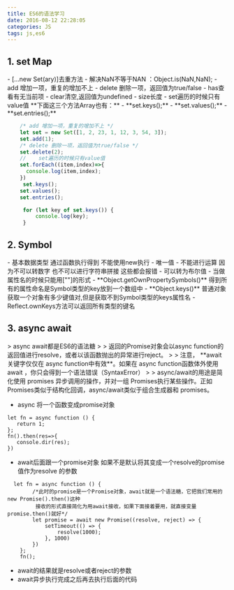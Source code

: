 ```yaml
---
title: ES6的语法学习
date: 2016-08-12 22:28:05
categories: JS
tags: js,es6
---
```

<h2>1. set Map</h2>
- [...new Set(ary)]去重方法
- 解决NaN不等于NAN ：Object.is(NaN,NaN);
- add 增加一项，重复的增加不上 
- delete 删除一项，返回值为true/false
- has查看有无当前项
- clear清空,返回值为undefined
- size长度
- set遍历的时候只有value值
  **下面这三个方法Array也有：**
- **set.keys();**
  -  **set.values();**
  -  **set.entries();**

``` javascript
    /* add 增加一项，重复的增加不上 */
    let set = new Set([1, 2, 23, 1, 12, 3, 54, 3]);
    set.add(1);
    /* delete 删除一项，返回值为true/false */
    set.delete(2);
    //    set遍历的时候只有value值
    set.forEach((item,index)=>{
      console.log(item,index);
    })
	 set.keys();
	set.values();
	set.entries();

     for (let key of set.keys()) {
	     console.log(key);
     }
```
<h2>2.  Symbol</h2>
- 基本数据类型 通过函数执行得到 不能使用new执行
- 唯一值
- 不能进行运算 因为不可以转数字 也不可以进行字符串拼接 这些都会报错
- 可以转为布尔值
- 当做属性名的时候只能用[""]的形式
- **Object.getOwnPropertySymbols()** 得到所有的属性命名是Symbol类型的key放到一个数组中
- **Object.keys()** 普通对象获取一个对象有多少键值对,但是获取不到Symbol类型的keys属性名
- Reflect.ownKeys方法可以返回所有类型的键名

<h2>3. async await</h2>
> async await都是ES6的语法糖
>
> 返回的Promise对象会以async function的返回值进行resolve，或者以该函数抛出的异常进行reject。
>
>    注意， **await 关键字仅仅在 async function中有效**。如果在 async function函数体外使用 await ，你只会得到一个语法错误（SyntaxError）
> ​    
> async/await的用途是简化使用 promises 异步调用的操作，并对一组 Promises执行某些操作。正如Promises类似于结构化回调，async/await类似于组合生成器和 promises。

- async 将一个函数变成promise对象
```
let fn = async function () {
   return 1;
};
fn().then(res=>{
   console.dir(res);
})
```
- await后面跟一个promise对象 如果不是默认将其变成一个resolve的promise 值作为resolve 的参数
```
  let fn = async function () {
        /*此时的promise是一个Promise对象，await就是一个语法糖，它把我们常用的new Promise().then()这种
         接收的形式直接简化为用await接收，如果下面接着要用，就直接变量promise.then()就好*/
        let promise = await new Promise((resolve, reject) => {
            setTimeout(() => {
                resolve(1000);
            }, 1000)
        })
    };
    fn();
```
- await的结果就是resolve或者reject的参数
- await异步执行完成之后再去执行后面的代码
